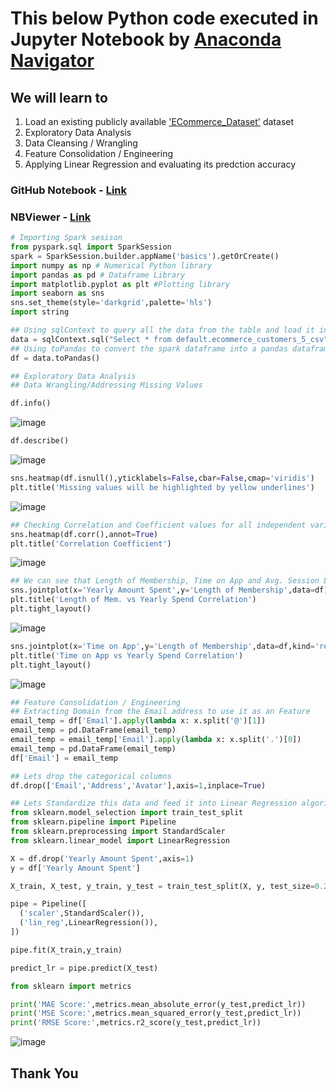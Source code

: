 # This below Python code executed in Jupyter Notebook by [Anaconda Navigator](https://www.google.com/url?sa=t&source=web&rct=j&opi=89978449&url=https://www.anaconda.com/products/navigator&ved=2ahUKEwiT5K_m_IuNAxWce_UHHVooNSwQFnoECBkQAQ&usg=AOvVaw2FiVm4Knmhe7xplbtYwLdO) 
## We will learn to 
  1. Load an existing publicly available ['ECommerce_Dataset'](https://github.com/gaurav-bhatt89/Datasets/blob/main/Ecommerce_Customers.csv) dataset
  2. Exploratory Data Analysis
  3. Data Cleansing / Wrangling
  4. Feature Consolidation / Engineering
  5. Applying Linear Regression and evaluating its predction accuracy

### GitHub Notebook - [Link](https://github.com/gaurav-bhatt89/Databricks/blob/main/ECommerce_Linear_Regression.ipynb)
### NBViewer - [Link](https://nbviewer.org/github/gaurav-bhatt89/Databricks/blob/main/ECommerce_Linear_Regression.ipynb)
```python
# Importing Spark sesison
from pyspark.sql import SparkSession
spark = SparkSession.builder.appName('basics').getOrCreate()
import numpy as np # Numerical Python library
import pandas as pd # Dataframe Library
import matplotlib.pyplot as plt #Plotting library
import seaborn as sns 
sns.set_theme(style='darkgrid',palette='hls')
import string

## Using sqlContext to query all the data from the table and load it into a spark datafrme
data = sqlContext.sql("Select * from default.ecommerce_customers_5_csv")
## Using toPandas to convert the spark dataframe into a pandas dataframe to perform operations
df = data.toPandas()

## Exploratory Data Analysis
## Data Wrangling/Addressing Missing Values

df.info()
```
![image](https://github.com/user-attachments/assets/5329516f-2672-430a-8b7a-92445d4be735)
```python
df.describe()
```
![image](https://github.com/user-attachments/assets/24f383b0-1093-44d9-8e2a-7e2f268f517b)
```python
sns.heatmap(df.isnull(),yticklabels=False,cbar=False,cmap='viridis')
plt.title('Missing values will be highlighted by yellow underlines')
```
![image](https://github.com/user-attachments/assets/49d47b4f-a43c-47bb-9335-45a2bf0ab802)
```python
## Checking Correlation and Coefficient values for all independent variables
sns.heatmap(df.corr(),annot=True)
plt.title('Correlation Coefficient')
```
![image](https://github.com/user-attachments/assets/332f4c1c-d346-453e-a7b9-6d56b119f917)
```python
## We can see that Length of Membership, Time on App and Avg. Session Length have strong positive correlations with Yearly Amount Spent
sns.jointplot(x='Yearly Amount Spent',y='Length of Membership',data=df)
plt.title('Length of Mem. vs Yearly Spend Correlation')
plt.tight_layout()
```
![image](https://github.com/user-attachments/assets/fb6fa731-ad3c-4124-bd2e-98be7d4d0626)
```python
sns.jointplot(x='Time on App',y='Length of Membership',data=df,kind='reg')
plt.title('Time on App vs Yearly Spend Correlation')
plt.tight_layout()
```
![image](https://github.com/user-attachments/assets/1ffc9adc-7123-44f6-a303-ed35d653e2e2)
```python
## Feature Consolidation / Engineering
## Extracting Domain from the Email address to use it as an Feature
email_temp = df['Email'].apply(lambda x: x.split('@')[1])
email_temp = pd.DataFrame(email_temp)
email_temp = email_temp['Email'].apply(lambda x: x.split('.')[0])
email_temp = pd.DataFrame(email_temp)
df['Email'] = email_temp

## Lets drop the categorical columns
df.drop(['Email','Address','Avatar'],axis=1,inplace=True)

## Lets Standardize this data and feed it into Linear Regression algorithm
from sklearn.model_selection import train_test_split
from sklearn.pipeline import Pipeline
from sklearn.preprocessing import StandardScaler
from sklearn.linear_model import LinearRegression

X = df.drop('Yearly Amount Spent',axis=1)
y = df['Yearly Amount Spent']

X_train, X_test, y_train, y_test = train_test_split(X, y, test_size=0.25)

pipe = Pipeline([
  ('scaler',StandardScaler()),
  ('lin_reg',LinearRegression()),
])

pipe.fit(X_train,y_train)

predict_lr = pipe.predict(X_test)

from sklearn import metrics

print('MAE Score:',metrics.mean_absolute_error(y_test,predict_lr))
print('MSE Score:',metrics.mean_squared_error(y_test,predict_lr))
print('RMSE Score:',metrics.r2_score(y_test,predict_lr))
```
![image](https://github.com/user-attachments/assets/bf73f379-b6ad-431e-9c61-b258b7f5c348)
## Thank You








